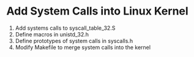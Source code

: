 # Add System Calls into Linux Kernel


1. Add systems calls to syscall_table_32.S
2. Define macros in unistd_32.h
3. Define prototypes of system calls in syscalls.h
4. Modify Makefile to merge system calls into the kernel
